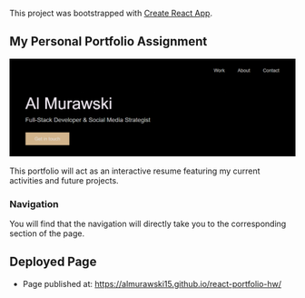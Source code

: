 

This project was bootstrapped with [Create React App](https://github.com/facebook/create-react-app).

## My Personal Portfolio Assignment 
![portfolio](./assets/portfoliosnap.PNG)

This portfolio will act as an interactive resume featuring my current activities and future projects. 

### Navigation
You will find that the navigation will directly take you to the corresponding section of the page.  

## Deployed Page 

* Page published at: https://almurawski15.github.io/react-portfolio-hw/
